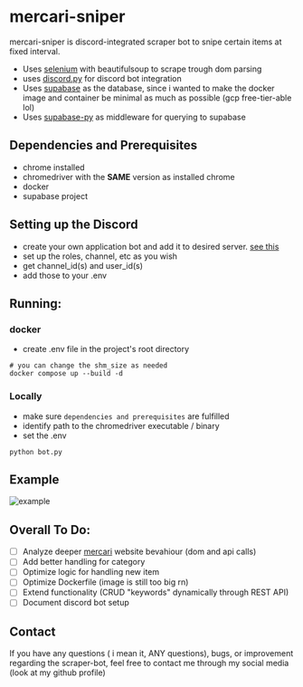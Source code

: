 # mercari-sniper

mercari-sniper is discord-integrated scraper bot to snipe certain items at fixed interval.
- Uses [selenium](https://pypi.org/project/selenium/) with beautifulsoup to scrape trough dom parsing<br>
- uses [discord.py](https://pypi.org/project/discord.py/) for discord bot integration
- Uses [supabase](https://supabase.com/) as the database, since i wanted to make the docker image and container be minimal as much as possible (gcp free-tier-able lol)<br>
- Uses [supabase-py](https://github.com/supabase-community/supabase-py) as middleware for querying to supabase

## Dependencies and Prerequisites

- chrome installed
- chromedriver with the **SAME** version as installed chrome
- docker
- supabase project

## Setting up the Discord
- create your own application bot and add it to desired server. [see this](https://www.xda-developers.com/how-to-create-discord-bot/)
- set up the roles, channel, etc as you wish
- get channel_id(s) and user_id(s)
- add those to your .env

## Running:

### docker
- create .env file in the project's root directory
```
# you can change the shm_size as needed
docker compose up --build -d
```
### Locally
- make sure `dependencies and prerequisites` are fulfilled
- identify path to the chromedriver executable / binary
- set the .env
```
python bot.py
```

## Example

![example](https://cdn.discordapp.com/attachments/1142120997940637931/1142682233862369291/image.png)

## Overall To Do:
- [ ] Analyze deeper [mercari](https://jp.mercari.com) website bevahiour (dom and api calls)
- [ ] Add better handling for category
- [ ] Optimize logic for handling new item
- [ ] Optimize Dockerfile (image is still too big rn)
- [ ] Extend functionality (CRUD "keywords" dynamically through REST API)
- [ ] Document discord bot setup

## Contact
If you have any questions ( i mean it, ANY questions), bugs, or improvement regarding the scraper-bot, feel free to contact me through my social media (look at my github profile)
